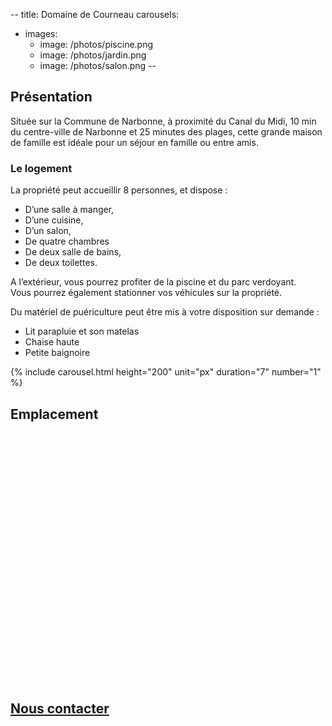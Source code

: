 --
title: Domaine de Courneau
carousels:
- images:
    - image: /photos/piscine.png
    - image: /photos/jardin.png
    - image: /photos/salon.png
--

## Présentation

Située sur la Commune de Narbonne,
à proximité du Canal du Midi,
10 min du centre-ville de Narbonne et 25 minutes des plages,
cette grande maison de famille est idéale pour un séjour en famille ou entre amis.

### Le logement

La propriété peut accueillir 8 personnes, et dispose :

* D’une salle à manger,
* D’une cuisine,
* D’un salon,
* De quatre chambres
* De deux salle de bains,
* De deux toilettes.

A l’extérieur, vous pourrez profiter de la piscine et du parc verdoyant.  
Vous pourrez également stationner vos véhicules sur la propriété.

Du matériel de puériculture peut être mis à votre disposition sur demande :

* Lit parapluie et son matelas
* Chaise haute
* Petite baignoire

{% include carousel.html height="200" unit="px" duration="7" number="1" %}

## Emplacement

<link rel="stylesheet" href="https://unpkg.com/leaflet@1.3.1/dist/leaflet.css" integrity="sha512-Rksm5RenBEKSKFjgI3a41vrjkw4EVPlJ3+OiI65vTjIdo9brlAacEuKOiQ5OFh7cOI1bkDwLqdLw3Zg0cRJAAQ==" crossorigin="" />
<style lang="css">
#map{height:400px;}
</style>
<div id="map"></div>

<script src="https://unpkg.com/leaflet@1.3.1/dist/leaflet.js" integrity="sha512-/Nsx9X4HebavoBvEBuyp3I7od5tA0UzAxs+j83KgC8PU0kgB4XiK4Lfe4y4cgBtaRJQEIFCW+oC506aPT2L1zw==" crossorigin=""></script>
<script lang="js">
const lat = 43.21997;
const lon = 3.01554;

const initMap = () => {
    const map = L.map('map').setView([lat, lon], 13);
    L.tileLayer('https://{s}.tile.openstreetmap.fr/osmfr/{z}/{x}/{y}.png', {
        attribution: 'données © <a href="//osm.org/copyright">OpenStreetMap</a>/ODbL - rendu <a href="//openstreetmap.fr">OSM France</a>',
        minZoom: 1,
        maxZoom: 20
    }).addTo(map);
    L.marker([lat, lon]).addTo(map);
};
window.onload = initMap
</script>

## [Nous contacter](mailto:courneau-location@gmail.com)

